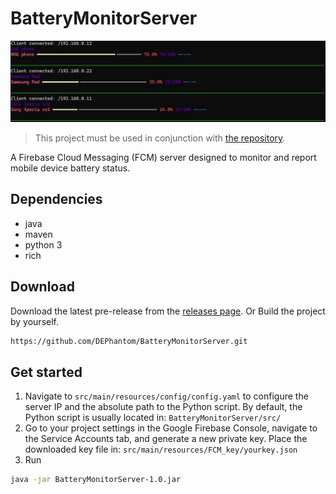 # BatteryMonitorServer

![Logo](https://github.com/DEPhantom/BatteryMonitorServer/blob/main/img/cli-picture.jpg)

> This project must be used in conjunction with [the repository](https://github.com/DEPhantom/BatteryMonitor).

A Firebase Cloud Messaging (FCM) server designed to monitor and report mobile device battery status.

## Dependencies 
* java
* maven
* python 3
* rich

## Download
Download the latest pre-release from the [releases page](https://github.com/DEPhantom/BatteryMonitor/releases/tag/Pre-release).
Or
Build the project by yourself.

```sh
https://github.com/DEPhantom/BatteryMonitorServer.git
```

## Get started

1. Navigate to
`src/main/resources/config/config.yaml`
to configure the server IP and the absolute path to the Python script.
By default, the Python script is usually located in:
`BatteryMonitorServer/src/`
3. Go to your project settings in the Google Firebase Console,
navigate to the Service Accounts tab, and generate a new private key.
Place the downloaded key file in:
`src/main/resources/FCM_key/yourkey.json`
5. Run
```sh
java -jar BatteryMonitorServer-1.0.jar
```
